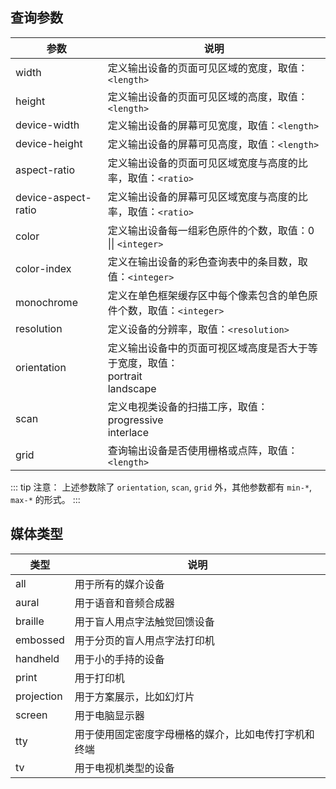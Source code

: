 ## 查询参数

|参数|说明|
|-|-|
|width|定义输出设备的页面可见区域的宽度，取值：`<length>`|
|height|定义输出设备的页面可见区域的高度，取值：`<length>`|
|device-width|定义输出设备的屏幕可见宽度，取值：`<length>`|
|device-height|定义输出设备的屏幕可见高度，取值：`<length>`|
|aspect-ratio|定义输出设备的页面可见区域宽度与高度的比率，取值：`<ratio>`|
|device-aspect-ratio|定义输出设备的屏幕可见区域宽度与高度的比率，取值：`<ratio>`|
|color|定义输出设备每一组彩色原件的个数，取值：0 \|\| `<integer>`|
|color-index|定义在输出设备的彩色查询表中的条目数，取值：`<integer>`|
|monochrome|定义在单色框架缓存区中每个像素包含的单色原件个数，取值：`<integer>`|
|resolution|定义设备的分辨率，取值：`<resolution>`|
|orientation|定义输出设备中的页面可视区域高度是否大于等于宽度，取值：<br>portrait<br>landscape|
|scan|定义电视类设备的扫描工序，取值：<br>progressive<br>interlace|
|grid|查询输出设备是否使用栅格或点阵，取值：`<length>`|

::: tip 注意：
上述参数除了 `orientation`, `scan`, `grid` 外，其他参数都有 `min-*`, `max-*` 的形式。
:::


## 媒体类型

类型|说明
-|-
all|用于所有的媒介设备
aural|用于语音和音频合成器
braille|用于盲人用点字法触觉回馈设备
embossed|用于分页的盲人用点字法打印机
handheld|用于小的手持的设备
print|用于打印机
projection|用于方案展示，比如幻灯片
screen|用于电脑显示器
tty|用于使用固定密度字母栅格的媒介，比如电传打字机和终端
tv|用于电视机类型的设备